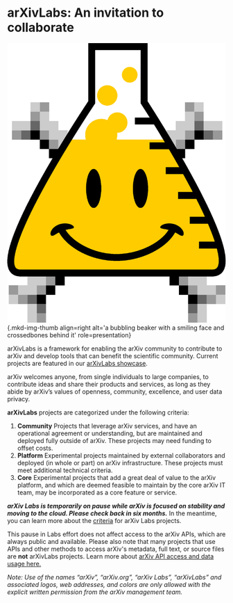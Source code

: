 # arXivLabs: An invitation to collaborate
![arXiv Labs icon](images/smileybones-labs-icon.png){.mkd-img-thumb align=right alt='a bubbling beaker with a smiling face and crossedbones behind it' role=presentation}

arXivLabs is a framework for enabling the arXiv community to contribute to arXiv and develop tools that can benefit the scientific community. Current projects are featured in our [arXivLabs showcase](showcase.md).

arXiv welcomes anyone, from single individuals to large companies, to contribute ideas and share their products and services, as long as they abide by arXiv’s values of openness, community, excellence, and user data privacy.

**arXivLabs** projects are categorized under the following criteria:

<ol class="color-blocks">
  <li><strong>Community</strong> Projects that leverage arXiv services, and have an operational agreement or understanding, but are maintained and deployed fully outside of arXiv. These projects may need funding to offset costs.</li>
  <li><strong>Platform</strong> Experimental projects maintained by external collaborators and deployed (in whole or part) on arXiv infrastructure. These projects must meet additional technical criteria.</li>
  <li><strong>Core</strong> Experimental projects that add a great deal of value to the arXiv platform, and which are deemed feasible to maintain by the core arXiv IT team, may be incorporated as a core feature or service.</li>
</ol>

<!-- To apply to the arXivLabs community, learn more about the [criteria](criteria.md) and then [propose your project idea](project-proposal.md). -->

<!-- <a href="project-proposal" class="button-fancy">Click to submit your idea <span> </span></a> -->

_**arXiv Labs is temporarily on pause while arXiv is focused on stability and moving to the cloud. Please check back in six months.**_ In the meantime, you can learn more about the [criteria](criteria.md) for arXiv Labs projects.

This pause in Labs effort does not affect access to the arXiv APIs, which are always public and available. Please also note that many projects that use APIs and other methods to access arXiv's metadata, full text, or source files are **not** arXivLabs projects. Learn more about [arXiv API access and data usage here.](https://arxiv.org/help/api/)

_Note: Use of the names “arXiv”, “arXiv.org”, “arXiv Labs”, “arXivLabs” and associated logos, web addresses, and colors are only allowed with the explicit written permission from the arXiv management team._
